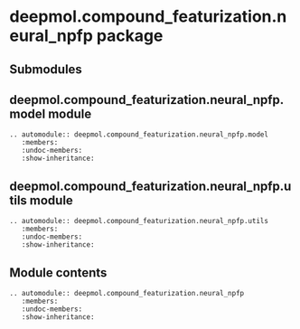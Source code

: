 # deepmol.compound_featurization.neural_npfp package

## Submodules

## deepmol.compound_featurization.neural_npfp.model module

```{eval-rst}
.. automodule:: deepmol.compound_featurization.neural_npfp.model
   :members:
   :undoc-members:
   :show-inheritance:
```

## deepmol.compound_featurization.neural_npfp.utils module

```{eval-rst}
.. automodule:: deepmol.compound_featurization.neural_npfp.utils
   :members:
   :undoc-members:
   :show-inheritance:
```

## Module contents

```{eval-rst}
.. automodule:: deepmol.compound_featurization.neural_npfp
   :members:
   :undoc-members:
   :show-inheritance:
```
